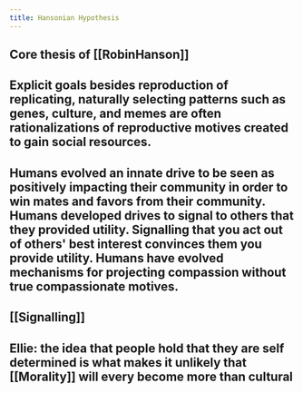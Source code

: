 ```yaml
---
title: Hansonian Hypothesis
---
```


## Core thesis of [[RobinHanson]] 

## Explicit goals besides reproduction of replicating, naturally selecting patterns such as genes, culture, and memes are often rationalizations of reproductive motives created to gain social resources.

## Humans evolved an innate drive to be seen as positively impacting their community in order to win mates and favors from their community. Humans developed drives to signal to others that they provided utility. Signalling that you act out of others' best interest convinces them you provide utility. Humans have evolved mechanisms for projecting compassion without true compassionate motives. 

## [[Signalling]]

## Ellie: the idea that people hold that they are self determined is what makes it unlikely that [[Morality]] will every become more than cultural
### 
